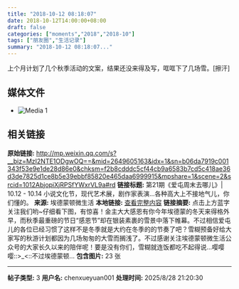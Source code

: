 ```yaml
---
title: "2018-10-12 08:18:07"
date: 2018-10-12T14:00:00+08:00
draft: false
categories: ["moments","2018","2018-10"]
tags: ["朋友圈","生活记录"]
summary: "2018-10-12 08:18:07..."
---
```


上个月计划了几个秋季活动的文案，结果还没来得及写，哐哐下了几场雪。[擦汗]

## 媒体文件

- ![Media 1](/Moments/photos/2018-10-12/201810120818070.jpg)

## 相关链接

**原始链接:** http://mp.weixin.qq.com/s?__biz=MzI2NTE1ODgwOQ==&mid=2649605163&idx=1&sn=b06da7919c001343f53e9e1de28d86e0&chksm=f2b8cdddc5cf44cb9a6583b7cd5c418ae36d3de7825d1ce8b5e39ebbf85820e465daa6999915&mpshare=1&scene=2&srcid=1012AbjopiXjRPSfYWxrVL9a#rd
**链接标题:** 第21期《爱屯周末去哪儿》| 10.12 - 10.14 小说文化节，现代艺术展，剧作家表演…各种高大上不接地气儿，你们懂的。
**来源:** 埃德蒙顿微生活
**本地链接:** [查看完整内容](/link_content/2018/10/2018-10-12-4/link_content/)
**链接摘要:** 点击上方蓝字关注我们哟~仔细看下图，有惊喜！金主大大感恩有你今年埃德蒙的冬天来得格外早，而秋季最重磅的节日“感恩节”却在银装素裹的雪景中落下帷幕。不过相信爱屯儿的各位已经习惯了这样不是冬季就是大约在冬季的的节奏了吧？雪糊预备好给大家写的秋游计划都因为几场匆匆的大雪而搁浅了。不过感谢关注埃德蒙顿微生活公众号的大家长久以来的陪伴呢！要是没有你们，雪糊就连饭都吃不起得说…嘤嘤嘤::>_<::不过埃德蒙顿...
**包含图片:** 23 张

---

**帖子类型:** 3
**用户名:** chenxueyuan001
**处理时间:** 2025/8/28 21:20:30